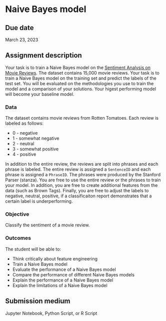 # Naive Bayes model

## Due date

March 23, 2023

## Assignment description


Your task is to train a Naive Bayes model on the [Sentiment Analysis on Movie Reviews](https://www.kaggle.com/competitions/sentiment-analysis-on-movie-reviews/data). The dataset contains 15,000 movie reviews. Your task is to train a Naive Bayes model on the training set and predict the labels of the test set. You will be evaluated on the methodologies you use to train the model and a comparison of your solutions. Your higest performing model will become your baseline model.

### Data

The dataset contains movie reviews from Rotten Tomatoes. Each review is labeled as follows:

* 0 - negative
* 1 - somewhat negative
* 2 - neutral
* 3 - somewhat positive
* 4 - positive

In addition to the entire review, the reviews are split into phrases and each phrase is labeled. The entire review is assigned a `SentenceID` and each phrase is assigned a `PhraseID`. The phrases were produced by the Stanford Parser (stanza). You are free to use the entire review or the phrases to train your model. In addition, you are free to create additional features from the data (such as Brown Tags). Finally, you are free to adjust the labels to negative, neutral, positive, if a classificaiton report demonstrates that a certain label is underperforming.

### Objective

Classify the sentiment of a movie review.

### Outcomes

The student will be able to:

* Think critically about feature engineering
* Train a Naive Bayes model
* Evaluate the performance of a Naive Bayes model
* Compare the performance of different Naive Bayes models
* Explain the performance of a Naive Bayes model
* Explain the limitations of a Naive Bayes model


## Submission medium

Jupyter Notebook, Python Script, or R Script